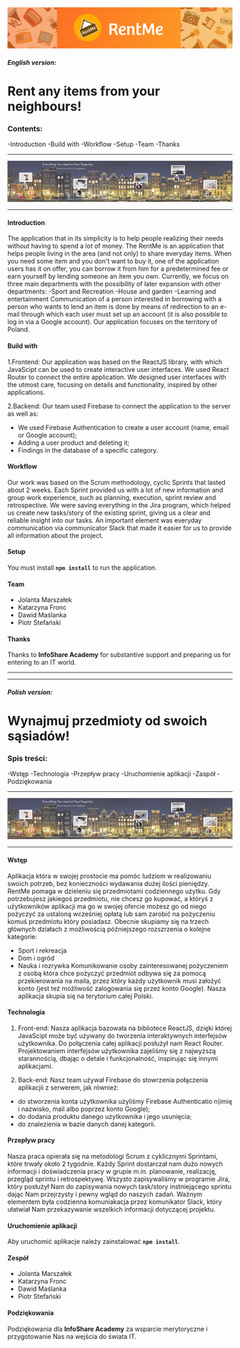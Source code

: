 <img src="src\assets\LogoMD.png">

##### **English version:**

# **Rent any items from your neighbours!**

### Contents:

-Introduction
-Build with
-Workflow
-Setup
-Team
-Thanks

---

<img src="src\assets\EnglishMD.png">

---

#### Introduction

The application that in its simplicity is to help people realizing their needs without having to spend a lot of money.
The RentMe is an application that helps people living in the area (and not only) to share everyday items.
When you need some item and you don't want to buy it, one of the application users has it on offer, you can borrow it from him for a predetermined fee
or earn yourself by lending someone an item you own.
Currently, we focus on three main departments with the possibility of later expansion with other departments:
-Sport and Recreation
-House and garden
-Learning and entertainment
Communication of a person interested in borrowing with a person who wants to lend an item is done by means of redirection
to an e-mail through which each user must set up an account (it is also possible to log in via a Google account).
Our application focuses on the territory of Poland.

#### Build with

1.Frontend:
Our application was based on the ReactJS library, with which JavaScipt can be used to create interactive user interfaces. We used React Router to connect the entire application.
We designed user interfaces with the utmost care, focusing on details and functionality, inspired by other applications.

2.Backend:
Our team used Firebase to connect the application to the server as well as:

- We used Firebase Authentication to create a user account (name, email or Google account);
- Adding a user product and deleting it;
- Findings in the database of a specific category.

#### Workflow

Our work was based on the Scrum methodology, cyclic Sprints that lasted about 2 weeks. Each Sprint provided us with a lot of new information and group work experience, such as planning, execution, sprint review and retrospective.
We were saving everything in the Jira program, which helped us create new tasks/story of the existing sprint, giving us a clear and reliable insight into our tasks. An important element was everyday communication via communicator Slack that made it easier for us to provide all information about the project.

#### Setup

You must install **`npm install`** to run the application.

#### Team

- Jolanta Marszałek
- Katarzyna Fronc
- Dawid Maślanka
- Piotr Stefański

#### Thanks

Thanks to **InfoShare Academy** for substantive support and preparing us for entering to an IT world.

---

---

##### **Polish version:**

# **Wynajmuj przedmioty od swoich sąsiadów!**

<!-- <style>H1{color:Brown;}</style>
<style>H2{color:Blue;}</style>
<style>H3{color:Red;}</style>
 <style>p{color:Black;}</style> -->

### Spis treści:

-Wstęp
-Technologia
-Przepływ pracy
-Uruchomienie aplikacji
-Zaspół
-Podziękowania

---

<img src="src\assets\EnglishMD.png">

---

#### Wstęp

Aplikacja która w swojej prostocie ma pomóc ludziom w realizowaniu swoich potrzeb, bez konieczności wydawania dużej ilości pieniędzy.
RentMe pomaga w dzieleniu się przedmiotami codziennego użytku.
Gdy potrzebujesz jakiegoś przedmiotu, nie chcesz go kupować, a któryś z użytkowników aplikacji ma go w swojej ofercie możesz go od niego pożyczyć za ustaloną wcześniej opłatą
lub sam zarobić na pożyczeniu komuś przedmiotu który posiadasz.
Obecnie skupiamy się na trzech głównych działach z możliwością późniejszego rozszrzenia o kolejne kategorie:

- Sport i rekreacja
- Dom i ogród
- Nauka i rozrywka
  Komunikowanie osoby zainteresowanej pożyczeniem z osobą która chce pożyczyć przedmiot odbywa się za pomocą przekierowania
  na maila, przez który każdy użytkownik musi założyć konto (jest też możliwość zalogowania się przez konto Google).
  Nasza aplikacja skupia się na terytorium całej Polski.

#### Technologia

1. Front-end:
Nasza aplikacja bazowała na bibliotece ReactJS, dzięki której JavaScipt może być używany do tworzenia interaktywnych interfejsów użytkownika. Do połączenia całej aplikacji posłużył nam React Router.
Projektowaniem interfejsów użytkownika zajeliśmy się z najwyższą starannością, dbając o detale i funkcjonalność, inspirując się innymi aplikacjami.

2. Back-end:
Nasz team używał Firebase do stowrzenia połączenia aplikacjii z serwerem, jak również:

- do stworzenia konta użytkownika użyliśmy Firebase Authenticatio n(imię i nazwisko, mail albo poprzez konto Google);
- do dodania produktu danego użytkownika i jego usunięcia;
- do znalezienia w bazie danych danej kategorii.

#### Przepływ pracy

Nasza praca opierała się na metodologi Scrum z cyklicznymi Sprintami, które trwały około 2 tygodnie. Każdy Sprint dostarczał nam dużo nowych informacji i doświadczenia pracy w grupie m.in. planowanie, realizację, przegląd sprintu i retrospektywę.
Wszysto zapisywaliśmy w programie Jira, który posłużył Nam do zapisywania nowych task/story instniejącego sprintu dając Nam przejrzysty i pewny wgląd do naszych zadań. Ważnym elementem była codzienna komuniakacja przez komunikator Slack, który ułatwiał Nam przekazywanie wszelkich informacji dotyczącej projektu.

#### Uruchomienie aplikacji

Aby uruchomić aplikacje należy zainstalować **`npm install`**.

#### Zespół

- Jolanta Marszałek
- Katarzyna Fronc
- Dawid Maślanka
- Piotr Stefański

#### Podziękowania

Podziękowania dla **InfoShare Academy** za wsparcie merytoryczne i przygotowanie Nas na wejścia do świata IT.